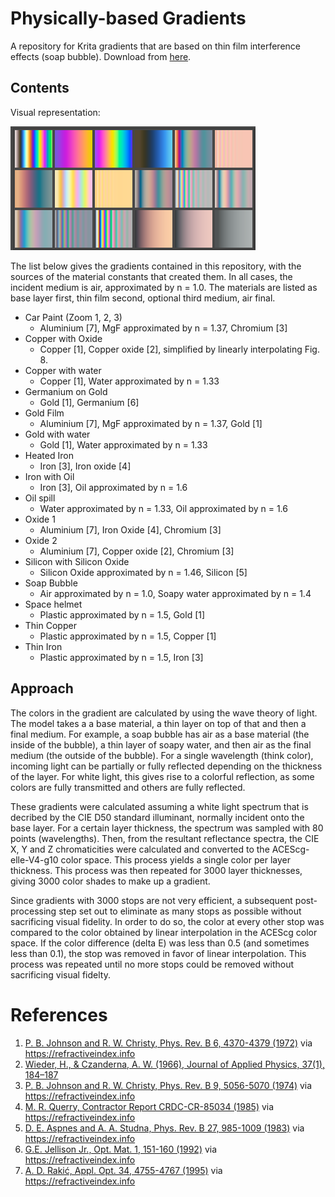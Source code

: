 # Physically-based Gradients

A repository for Krita gradients that are based on thin film interference effects (soap bubble). Download from [here](https://github.com/rjmoerland/physically-based-gradients/releases/download/v1.0/Interference_Gradients.bundle).

## Contents

Visual representation:

![gradients](gradients/gradients.png)

The list below gives the gradients contained in this repository, with the sources of the material constants that created them. In all cases, the incident medium is air, approximated by n = 1.0. The materials are listed as base layer first, thin film second, optional third medium, air final.

- Car Paint (Zoom 1, 2, 3)
    - Aluminium [7], MgF approximated by n = 1.37, Chromium [3]
- Copper with Oxide
    - Copper [1], Copper oxide [2], simplified by linearly interpolating Fig. 8.
- Copper with water
    - Copper [1], Water approximated by n = 1.33
- Germanium on Gold
    - Gold [1], Germanium [6]
- Gold Film
    - Aluminium [7], MgF approximated by n = 1.37, Gold [1] 
- Gold with water
    - Gold [1], Water approximated by n = 1.33
- Heated Iron
    - Iron [3], Iron oxide [4]
- Iron with Oil
    - Iron [3], Oil approximated by n = 1.6
- Oil spill
    - Water approximated by n = 1.33, Oil approximated by n = 1.6
- Oxide 1
    - Aluminium [7], Iron Oxide [4], Chromium [3]
- Oxide 2
    - Aluminium [7], Copper oxide [2], Chromium [3]
- Silicon with Silicon Oxide
    - Silicon Oxide approximated by n = 1.46, Silicon [5]
- Soap Bubble
    - Air approximated by n = 1.0, Soapy water approximated by n = 1.4
- Space helmet
    - Plastic approximated by n = 1.5, Gold [1]
- Thin Copper
    - Plastic approximated by n = 1.5, Copper [1]
- Thin Iron
    - Plastic approximated by n = 1.5, Iron [3]

## Approach

The colors in the gradient are calculated by using the wave theory of light. The model takes a a base material, a thin layer on top of that and then a final medium. For example, a soap bubble has air as a base material (the inside of the bubble), a thin layer of soapy water, and then air as the final medium (the outside of the bubble). For a single wavelength (think color), incoming light can be partially or fully reflected depending on the thickness of the layer. For white light, this gives rise to a colorful reflection, as some colors are fully transmitted and others are fully reflected. 

These gradients were calculated assuming a white light spectrum that is decribed by the CIE D50 standard illuminant, normally incident onto the base layer. For a certain layer thickness, the spectrum was sampled with 80 points (wavelengths). Then, from the resultant reflectance spectra, the CIE X, Y and Z chromaticities were calculated and converted to the ACEScg-elle-V4-g10 color space. This process yields a single color per layer thickness. This process was then repeated for 3000 layer thicknesses, giving 3000 color shades to make up a gradient.

Since gradients with 3000 stops are not very efficient, a subsequent post-processing step set out to eliminate as many stops as possible without sacrificing visual fidelity. In order to do so, the color at every other stop was compared to the color obtained by linear interpolation in the ACEScg color space. If the color difference (delta E) was less than 0.5 (and sometimes less than 0.1), the stop was removed in favor of linear interpolation. This process was repeated until no more stops could be removed without sacrificing visual fidelty.


# References

1. [P. B. Johnson and R. W. Christy, Phys. Rev. B 6, 4370-4379 (1972)](https://doi.org/10.1103/PhysRevB.6.4370) via https://refractiveindex.info
2. [Wieder, H., & Czanderna, A. W. (1966), Journal of Applied Physics, 37(1), 184–187](https://doi.org/10.1063/1.1707803)
3. [P. B. Johnson and R. W. Christy, Phys. Rev. B 9, 5056-5070 (1974)](https://doi.org/10.1103/PhysRevB.9.5056) via https://refractiveindex.info
4. [M. R. Querry, Contractor Report CRDC-CR-85034 (1985)](https://apps.dtic.mil/sti/citations/ADA158623) via https://refractiveindex.info
5. [D. E. Aspnes and A. A. Studna, Phys. Rev. B 27, 985-1009 (1983)](https://doi.org/10.1103/PhysRevB.27.985) via https://refractiveindex.info
6. [G.E. Jellison Jr., Opt. Mat. 1, 151-160 (1992)](https://doi.org/10.1016/0925-3467(92)90022-F) via https://refractiveindex.info
7. [A. D. Rakić, Appl. Opt. 34, 4755-4767 (1995)](https://doi.org/10.1364/AO.34.004755) via https://refractiveindex.info
